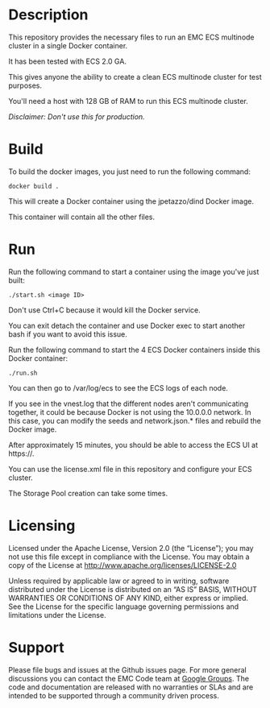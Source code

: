 # Description

This repository provides the necessary files to run an EMC ECS multinode cluster in a single Docker container.

It has been tested with ECS 2.0 GA.

This gives anyone the ability to create a clean ECS multinode cluster for test purposes.

You'll need a host with 128 GB of RAM to run this ECS multinode cluster.

*Disclaimer: Don't use this for production.*

# Build

To build the docker images, you just need to run the following command:

```
docker build .
```

This will create a Docker container using the jpetazzo/dind Docker image.

This container will contain all the other files.

# Run

Run the following command to start a container using the image you've just built:

```
./start.sh <image ID>
```

Don't use Ctrl+C because it would kill the Docker service.

You can exit detach the container and use Docker exec to start another bash if you want to avoid this issue.

Run the following command to start the 4 ECS Docker containers inside this Docker container:

```
./run.sh
```

You can then go to /var/log/ecs to see the ECS logs of each node.

If you see in the vnest.log that the different nodes aren't communicating together, it could be because Docker is not using the 10.0.0.0 network. In this case, you can modify the seeds and network.json.* files and rebuild the Docker image.

After approximately 15 minutes, you should be able to access the ECS UI at https://<host>.

You can use the license.xml file in this repository and configure your ECS cluster.

The Storage Pool creation can take some times.

# Licensing

Licensed under the Apache License, Version 2.0 (the “License”); you may not use this file except in compliance with the License. You may obtain a copy of the License at <http://www.apache.org/licenses/LICENSE-2.0>

Unless required by applicable law or agreed to in writing, software distributed under the License is distributed on an “AS IS” BASIS, WITHOUT WARRANTIES OR CONDITIONS OF ANY KIND, either express or implied. See the License for the specific language governing permissions and limitations under the License.

# Support

Please file bugs and issues at the Github issues page. For more general discussions you can contact the EMC Code team at <a href="https://groups.google.com/forum/#!forum/emccode-users">Google Groups</a>. The code and documentation are released with no warranties or SLAs and are intended to be supported through a community driven process.
